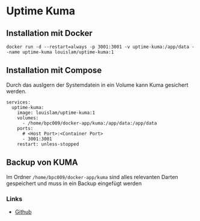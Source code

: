 # Uptime Kuma

## Installation mit Docker
```
docker run -d --restart=always -p 3001:3001 -v uptime-kuma:/app/data --name uptime-kuma louislam/uptime-kuma:1
```

## Installation mit Compose
Durch das auslgern der Systemdatein in ein Volume kann Kuma gesichert werden.
```
services:
  uptime-kuma:
    image: louislam/uptime-kuma:1
    volumes:
      - /home/bpc009/docker-app/kuma:/app/data:/app/data
    ports:
      # <Host Port>:<Container Port>
      - 3001:3001
    restart: unless-stopped
```
## Backup von KUMA
Im Ordner ```/home/bpc009/docker-app/kuma``` sind alles relevanten Darten gespeichert und muss in ein Backup eingefügt werden

### Links
+ [Github](https://github.com/louislam/uptime-kuma)
